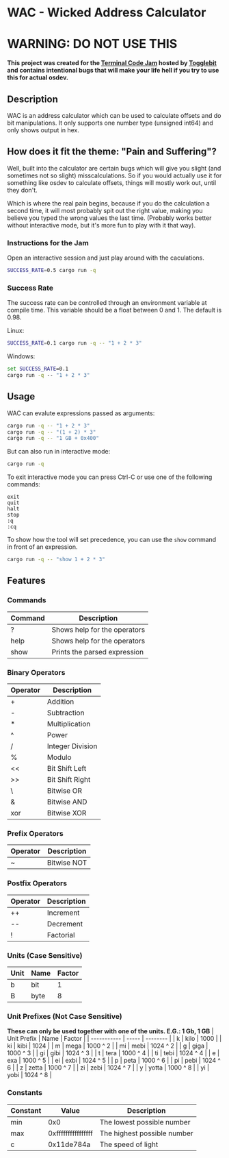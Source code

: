 # WAC - **W**icked **A**ddress **C**alculator

# **WARNING: DO NOT USE THIS**
**This project was created for the [Terminal Code Jam](https://togglebit.io/posts/terminal-game-jam/) hosted by [Togglebit](https://www.twitch.tv/togglebit) and contains intentional bugs that will make your life hell if you try to use this for actual osdev.**

## Description

WAC is an address calculator which can be used to calculate offsets and do bit manipulations. It only supports one number type (unsigned int64) and only shows output in hex.

## How does it fit the theme: "Pain and Suffering"?

Well, built into the calculator are certain bugs which will give you slight (and sometimes not so slight) misscalculations.
So if you would actually use it for something like osdev to calculate offsets, things will mostly work out, until they don't.

Which is where the real pain begins, because if you do the calculation a second time, it will most probably spit out the right value, making you believe you typed the wrong values the last time.
(Probably works better without interactive mode, but it's more fun to play with it that way).

### Instructions for the Jam

Open an interactive session and just play around with the caculations.
```sh
SUCCESS_RATE=0.5 cargo run -q
```

### Success Rate
The success rate can be controlled through an environment variable at compile time. This variable should be a float between 0 and 1. The default is 0.98.

Linux:
```sh
SUCCESS_RATE=0.1 cargo run -q -- "1 + 2 * 3"
```

Windows:
```bat
set SUCCESS_RATE=0.1
cargo run -q -- "1 + 2 * 3"
```

## Usage
WAC can evalute expressions passed as arguments:
```sh
cargo run -q -- "1 + 2 * 3"
cargo run -q -- "(1 + 2) * 3"
cargo run -q -- "1 GB + 0x400"
```

But can also run in interactive mode:
```sh
cargo run -q
```

To exit interactive mode you can press Ctrl-C or use one of the following commands:
```
exit
quit
halt
stop
:q
:cq
```

To show how the tool will set precedence, you can use the `show` command in front of an expression.
```sh
cargo run -q -- "show 1 + 2 * 3"
```

## Features
### Commands
| Command |         Description          |
| ------- | ---------------------------- |
| ?       | Shows help for the operators |
| help    | Shows help for the operators |
| show    | Prints the parsed expression |

### Binary Operators
| Operator |   Description    |
| -------- | ---------------- |
| +        | Addition         |
| -        | Subtraction      |
| *        | Multiplication   |
| ^        | Power            |
| /        | Integer Division |
| %        | Modulo           |
| <<       | Bit Shift Left   |
| >>       | Bit Shift Right  |
| \        | Bitwise OR       |
| &        | Bitwise AND      |
| xor      | Bitwise XOR      |

### Prefix Operators
| Operator | Description |
| -------- | ----------- |
| ~        | Bitwise NOT |

### Postfix Operators
| Operator | Description |
| -------- | ----------- |
| ++       | Increment   |
| --       | Decrement   |
| !        | Factorial   |

### Units (Case Sensitive)
| Unit | Name | Factor |
| ---- | ---- | ------ |
| b    | bit  | 1      |
| B    | byte | 8      |

### Unit Prefixes (Not Case Sensitive)
**These can only be used together with one of the units. E.G.: 1 Gb, 1 GB**
| Unit Prefix | Name  |  Factor  |
| ----------- | ----- | -------- |
| k           | kilo  | 1000     |
| ki          | kibi  | 1024     |
| m           | mega  | 1000 ^ 2 |
| mi          | mebi  | 1024 ^ 2 |
| g           | giga  | 1000 ^ 3 |
| gi          | gibi  | 1024 ^ 3 |
| t           | tera  | 1000 ^ 4 |
| ti          | tebi  | 1024 ^ 4 |
| e           | exa   | 1000 ^ 5 |
| ei          | exbi  | 1024 ^ 5 |
| p           | peta  | 1000 ^ 6 |
| pi          | pebi  | 1024 ^ 6 |
| z           | zetta | 1000 ^ 7 |
| zi          | zebi  | 1024 ^ 7 |
| y           | yotta | 1000 ^ 8 |
| yi          | yobi  | 1024 ^ 8 |

### Constants
| Constant |       Value        |         Description         |
| -------- | ------------------ | --------------------------- |
| min      | 0x0                | The lowest possible number  |
| max      | 0xffffffffffffffff | The highest possible number |
| c        | 0x11de784a         | The speed of light          |
